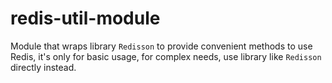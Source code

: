 # redis-util-module

Module that wraps library `Redisson` to provide convenient methods to use Redis, it's only for basic usage, for complex needs, use library like `Redisson` directly instead.
